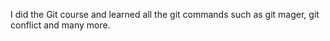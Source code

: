 I did the Git course and learned all the git commands such as git mager, git conflict and many more.
